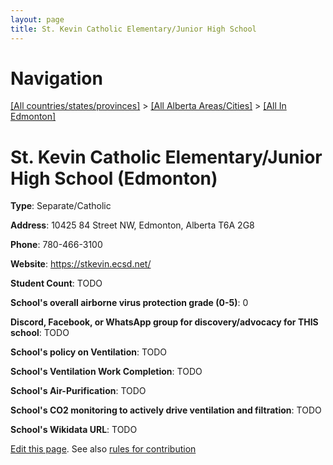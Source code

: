 ```yaml
---
layout: page
title: St. Kevin Catholic Elementary/Junior High School
---
```

# Navigation

[[All countries/states/provinces]](../../..) > [[All Alberta Areas/Cities]](../..) > [[All In Edmonton]](..)

# St. Kevin Catholic Elementary/Junior High School (Edmonton)

**Type**: Separate/Catholic

**Address**: 10425 84 Street NW, Edmonton, Alberta T6A 2G8

**Phone**: 780-466-3100

**Website**: <https://stkevin.ecsd.net/>

**Student Count**: TODO

**School's overall airborne virus protection grade (0-5)**: 0

**Discord, Facebook, or WhatsApp group for discovery/advocacy for THIS school**: TODO

**School's policy on Ventilation**: TODO

**School's Ventilation Work Completion**: TODO

**School's Air-Purification**: TODO

**School's CO2 monitoring to actively drive ventilation and filtration**: TODO

**School's Wikidata URL**: TODO


[Edit this page](https://github.com/ventilate-schools/AB/edit/main/./Edmonton/St._Kevin_Catholic_Elementary_Junior_High_School.md). See also [rules for contribution](../../../contribution-rules/)